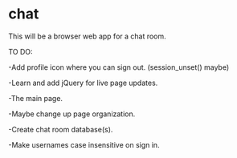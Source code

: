# chat
This will be a browser web app for a chat room.

TO DO:

-Add profile icon where you can sign out. (session\_unset() maybe)

-Learn and add jQuery for live page updates.

-The main page.

-Maybe change up page organization.

-Create chat room database(s).

-Make usernames case insensitive on sign in.
